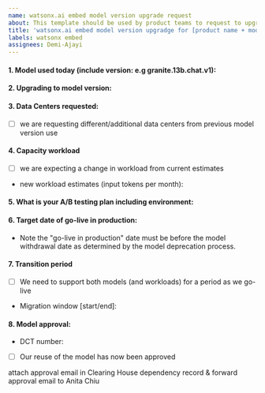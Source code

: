 ```yaml
---
name: watsonx.ai embed model version upgrade request
about: This template should be used by product teams to request to upgrade to a newer version of a model hosted on watsonx.ai 
title: 'watsonx.ai embed model version upgradge for [product name + model version]'
labels: watsonx embed
assignees: Demi-Ajayi 
---
```


#### 1. Model used today (include version: e.g granite.13b.chat.v1):

#### 2. Upgrading to model version:  

#### 3. Data Centers requested:

- [ ] we are requesting different/additional data centers from previous model version use

#### 4. Capacity workload

- [ ] we are expecting a change in workload from current estimates
- new workload estimates (input tokens per month):

#### 5. What is your A/B testing plan including environment:

#### 6. Target date of go-live in production:

- Note the "go-live in production" date must be before the model  withdrawal date as determined by the model deprecation process.

#### 7. Transition period

- [ ] We need to support both models (and workloads) for a period as we go-live
- Migration window [start/end]:

#### 8. Model approval:
- DCT number: 
- [ ] Our reuse of the model has now been approved


attach approval email in Clearing House dependency record & forward approval email to Anita Chiu
